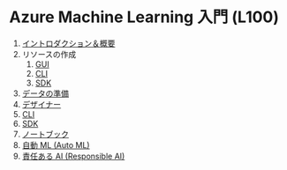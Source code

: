 # Azure Machine Learning 入門 (L100)

1. [イントロダクション＆概要](./1_%E3%82%A4%E3%83%B3%E3%83%88%E3%83%AD%E3%83%80%E3%82%AF%E3%82%B7%E3%83%A7%E3%83%B3%EF%BC%86%E6%A6%82%E8%A6%81/README.md)
2. リソースの作成
   1. [GUI](./2_リソースの作成(1_GUI)/README.md)
   2. [CLI](./2_リソースの作成(2_CLI)/README.md)
   3. [SDK](./2_リソースの作成(3_SDK)/README.md)
3. [データの準備](./3_%E3%83%87%E3%83%BC%E3%82%BF%E3%81%AE%E6%BA%96%E5%82%99/README.md)
4. [デザイナー](./4_デザイナー/README.md)
5. [CLI](./5_CLI/README.md)
6. [SDK](./6_SDK/README.md)
7. [ノートブック](./7_ノートブック/README.md)
8. [自動 ML (Auto ML)](./8_自動ML(AutoML)/README.md)
9. [責任ある AI (Responsible AI)](./9_責任あるAI(ResponsibleAI)/README.md)
